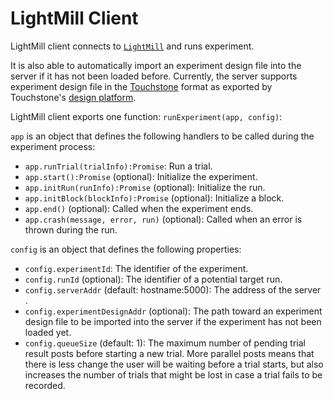 # LightMill Client

LightMill client connects to [`LightMill`](https://github.com/QuentinRoy/LightMill) and runs experiment.

It is also able to automatically import an experiment design file into the server if it has not been loaded before.
Currently, the server supports experiment design file in the [Touchstone](https://www.lri.fr/%7Eappert/website/touchstone/touchstone.html) format as exported by Touchstone's [design platform](https://github.com/jdfekete/touchstone-platforms/tree/master/design-platform).

LightMill client exports one function: `runExperiment(app, config)`:

`app` is an object that defines the following handlers to be called during the experiment process:
- `app.runTrial(trialInfo):Promise`: Run a trial.
- `app.start():Promise` (optional): Initialize the experiment.
- `app.initRun(runInfo):Promise` (optional): Initialize the run.
- `app.initBlock(blockInfo):Promise` (optional): Initialize a block.
- `app.end()` (optional): Called when the experiment ends.
- `app.crash(message, error, run)` (optional): Called when an error is thrown during the run.

`config` is an object that defines the following properties:
- `config.experimentId`: The identifier of the experiment.
- `config.runId` (optional): The identifier of a potential target run.
- `config.serverAddr` (default: hostname:5000): The address of the server .
- `config.experimentDesignAddr` (optional): The path toward an experiment design file to be imported into the server if the experiment has not been loaded yet.
- `config.queueSize` (default: 1): The maximum number of pending trial result posts before starting a new trial. More parallel posts means that there is less change the user will be waiting before a trial starts, but also increases the number of trials that might be lost in case a trial fails to be recorded.
